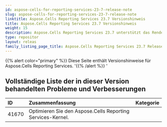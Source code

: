 ```yaml
---
id: aspose-cells-for-reporting-services-23-7-release-note
slug: aspose-cells-for-reporting-services-23-7-release-note
linktitle: Aspose.Cells Reporting Services 23.7 Versionshinweis
title: Aspose.Cells Reporting Services 23.7 Versionshinweis
weight: 15
description: Aspose.Cells Reporting Services 23.7 unterstützt das Rendern in verschiedene Formatberichte. z. B. Xlsx, Pdf, Json, Docx, Pptx, Html, Svg, Ods, Png und so weiter
type: repositor
layout: releas
family_listing_page_title: Aspose.Cells Reporting Services 23.7 Release Note
---
```

{{% alert color="primary" %}} 
Diese Seite enthält Versionshinweise für Aspose.Cells Reporting Services.
'{{% /alert %}} '
##  **Vollständige Liste der in dieser Version behandelten Probleme und Verbesserungen**

|**ID**|**Zusammenfassung**|**Kategorie**|
| :- | :- | :- |
| 41670 | Optimieren Sie den Aspose.Cells Reporting Services-Kernel.|

